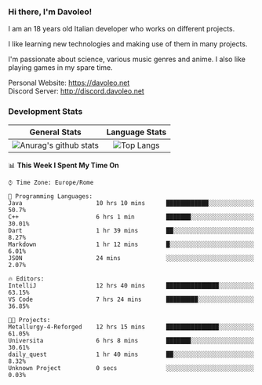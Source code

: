 ### Hi there, I'm Davoleo!

I am an 18 years old Italian developer who works on different projects.

I like learning new technologies and making use of them in many projects.

I'm passionate about science, various music genres and anime.
I also like playing games in my spare time.

Personal Website: https://davoleo.net <br>
Discord Server: http://discord.davoleo.net

### Development Stats

General Stats             |  Language Stats
:-------------------------:|:-------------------------:
![Anurag's github stats](https://github-readme-stats.vercel.app/api?username=Davoleo&count_private=true&show_icons=true&theme=tokyonight)  |  ![Top Langs](https://github-readme-stats.vercel.app/api/top-langs/?username=Davoleo&theme=tokyonight&layout=compact)



<!--START_SECTION:waka-->
📊 **This Week I Spent My Time On** 

```text
⌚︎ Time Zone: Europe/Rome

💬 Programming Languages: 
Java                     10 hrs 10 mins      ████████████░░░░░░░░░░░░░   50.7% 
C++                      6 hrs 1 min         ███████░░░░░░░░░░░░░░░░░░   30.01% 
Dart                     1 hr 39 mins        ██░░░░░░░░░░░░░░░░░░░░░░░   8.27% 
Markdown                 1 hr 12 mins        █░░░░░░░░░░░░░░░░░░░░░░░░   6.01% 
JSON                     24 mins             ░░░░░░░░░░░░░░░░░░░░░░░░░   2.07%

🔥 Editors: 
IntelliJ                 12 hrs 40 mins      ███████████████░░░░░░░░░░   63.15% 
VS Code                  7 hrs 24 mins       █████████░░░░░░░░░░░░░░░░   36.85%

🐱‍💻 Projects: 
Metallurgy-4-Reforged    12 hrs 15 mins      ███████████████░░░░░░░░░░   61.05% 
Universita               6 hrs 8 mins        ███████░░░░░░░░░░░░░░░░░░   30.61% 
daily_quest              1 hr 40 mins        ██░░░░░░░░░░░░░░░░░░░░░░░   8.32% 
Unknown Project          0 secs              ░░░░░░░░░░░░░░░░░░░░░░░░░   0.03%

```


<!--END_SECTION:waka-->

<!--
**Davoleo/Davoleo** is a ✨ _special_ ✨ repository because its `README.md` (this file) appears on your GitHub profile.

https://gist.github.com/Davoleo/43516c64c8169e24dc2571c34713863b

Here are some ideas to get you started:

- 🔭 I’m currently working on ...
- 🌱 I’m currently learning ...
- 👯 I’m looking to collaborate on ...
- 🤔 I’m looking for help with ...
- 💬 Ask me about ...
- 📫 How to reach me: ...
- 😄 Pronouns: ...
- ⚡ Fun fact: ...
-->
